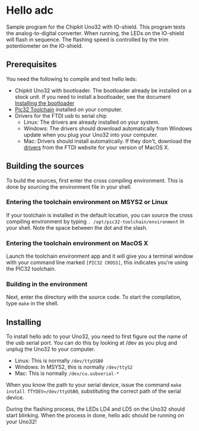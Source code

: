 # Hello adc
Sample program for the Chipkit Uno32 with IO-shield. This program tests the
analog-to-digital converter. When running, the LEDs on the IO-shield will flash
in sequence. The flashing speed is controlled by the trim potentiometer on the
IO-shield.

## Prerequisites
You need the following to compile and test hello leds:
 - Chipkit Uno32 with bootloader. The bootloader already be installed on a
   stock unit. If you need to install a bootloader, see the document
   [Installing the bootloader](https://github.com/is1200-example-projects/pic32-toolchain/blob/master/doc/install-bootloader.md)
 - [Pic32 Toolchain](https://github.com/is1200-example-projects/pic32-toolchain)
   installed on your computer.
 - Drivers for the FTDI usb to serial chip
   - Linux: The drivers are already installed on your system.
   - Windows: The drivers should download automatically from Windows update when
     you plug your Uno32 into your computer.
   - Mac: Drivers should install automatically. If they don't, download the [drivers](http://www.ftdichip.com/Drivers/VCP.htm)
     from the FTDI website for your version of MacOS X.
   

## Building the sources
To build the sources, first enter the cross compiling environment. This is done
by sourcing the environment file in your shell. 

### Entering the toolchain environment on MSYS2 or Linux
If your toolchain is installed
in the default location, you can source the cross compiling environment
by typing `. /opt/pic32-toolchain/environment` in your shell. Note the space
between the dot and the slash.

### Entering the toolchain environment on MacOS X
Launch the toolchain environment app and it will give you a terminal window with
your command line marked `[PIC32 CROSS]`, this indicates you're using the PIC32 toolchain.

### Building in the environment
Next, enter the directory with the source code. To start the compilation, type
`make` in the shell.

## Installing 
To install hello adc to your Uno32, you need to first figure out the name of
the usb serial port. You can do this by looking at /dev as you plug and
unplug the Uno32 to your computer.
 - Linux: This is normally `/dev/ttyUSB0`
 - Windows: In MSYS2, this is normally `/dev/ttyS2`
 - Mac: This is normally `/dev/cu.usbserial-*`

When you know the path to your serial device, issue the command
`make install TTYDEV=/dev/ttyUSB0`, substituting the correct path of the
serial device.

During the flashing process, the LEDs LD4 and LD5 on the Uno32 should start
blinking. When the process in done, hello adc should be running on your Uno32!
